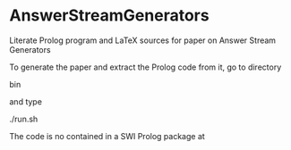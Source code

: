# AnswerStreamGenerators
Literate Prolog program and LaTeX sources for paper on Answer Stream Generators

To generate the paper and extract the Prolog code from it, go to directory 

bin 

and type

./run.sh

The code is no contained in
a SWI Prolog package at

